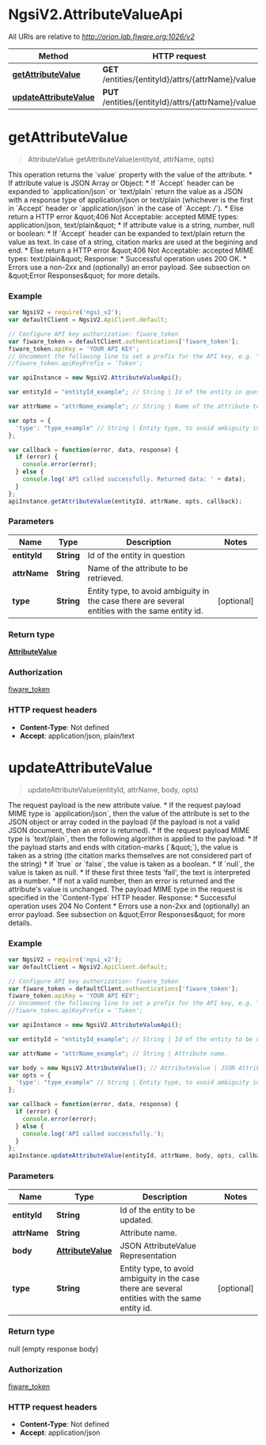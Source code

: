 # NgsiV2.AttributeValueApi

All URIs are relative to *http://orion.lab.fiware.org:1026/v2*

Method | HTTP request | Description
------------- | ------------- | -------------
[**getAttributeValue**](AttributeValueApi.md#getAttributeValue) | **GET** /entities/{entityId}/attrs/{attrName}/value | 
[**updateAttributeValue**](AttributeValueApi.md#updateAttributeValue) | **PUT** /entities/{entityId}/attrs/{attrName}/value | 


<a name="getAttributeValue"></a>
# **getAttributeValue**
> AttributeValue getAttributeValue(entityId, attrName, opts)


This operation returns the &#x60;value&#x60; property with the value of the attribute. * If attribute value is JSON Array or Object:   * If &#x60;Accept&#x60; header can be expanded to &#x60;application/json&#x60; or &#x60;text/plain&#x60; return the value as a JSON with a     response type of application/json or text/plain (whichever is the first in &#x60;Accept&#x60; header or     &#x60;application/json&#x60; in the case of &#x60;Accept: *_/_*&#x60;).   * Else return a HTTP error \&quot;406 Not Acceptable: accepted MIME types: application/json, text/plain\&quot; * If attribute value is a string, number, null or boolean:   * If &#x60;Accept&#x60; header can be expanded to text/plain return the value as text. In case of a string, citation     marks are used at the begining and end.   * Else return a HTTP error \&quot;406 Not Acceptable: accepted MIME types: text/plain\&quot; Response: * Successful operation uses 200 OK. * Errors use a non-2xx and (optionally) an error payload. See subsection on \&quot;Error Responses\&quot; for   more details.

### Example
```javascript
var NgsiV2 = require('ngsi_v2');
var defaultClient = NgsiV2.ApiClient.default;

// Configure API key authorization: fiware_token
var fiware_token = defaultClient.authentications['fiware_token'];
fiware_token.apiKey = 'YOUR API KEY';
// Uncomment the following line to set a prefix for the API key, e.g. "Token" (defaults to null)
//fiware_token.apiKeyPrefix = 'Token';

var apiInstance = new NgsiV2.AttributeValueApi();

var entityId = "entityId_example"; // String | Id of the entity in question

var attrName = "attrName_example"; // String | Name of the attribute to be retrieved.

var opts = { 
  'type': "type_example" // String | Entity type, to avoid ambiguity in the case there are several entities with the same entity id.
};

var callback = function(error, data, response) {
  if (error) {
    console.error(error);
  } else {
    console.log('API called successfully. Returned data: ' + data);
  }
};
apiInstance.getAttributeValue(entityId, attrName, opts, callback);
```

### Parameters

Name | Type | Description  | Notes
------------- | ------------- | ------------- | -------------
 **entityId** | **String**| Id of the entity in question | 
 **attrName** | **String**| Name of the attribute to be retrieved. | 
 **type** | **String**| Entity type, to avoid ambiguity in the case there are several entities with the same entity id. | [optional] 

### Return type

[**AttributeValue**](AttributeValue.md)

### Authorization

[fiware_token](../README.md#fiware_token)

### HTTP request headers

 - **Content-Type**: Not defined
 - **Accept**: application/json, plain/text

<a name="updateAttributeValue"></a>
# **updateAttributeValue**
> updateAttributeValue(entityId, attrName, body, opts)



The request payload is the new attribute value. * If the request payload MIME type is &#x60;application/json&#x60;, then the value of the attribute is set to   the JSON object or array coded in the payload (if the payload is not a valid JSON document,   then an error is returned). * If the request payload MIME type is &#x60;text/plain&#x60;, then the following algorithm is applied to the   payload:   * If the payload starts and ends with citation-marks (&#x60;\&quot;&#x60;), the value is taken as a string     (the citation marks themselves are not considered part of the string)   * If &#x60;true&#x60; or &#x60;false&#x60;, the value is taken as a boolean.   * If &#x60;null&#x60;, the value is taken as null.   * If these first three tests &#39;fail&#39;, the text is interpreted as a number.   * If not a valid number, then an error is returned and the attribute&#39;s value is unchanged. The payload MIME type in the request is specified in the &#x60;Content-Type&#x60; HTTP header. Response: * Successful operation uses 204 No Content * Errors use a non-2xx and (optionally) an error payload. See subsection on \&quot;Error Responses\&quot; for   more details.

### Example
```javascript
var NgsiV2 = require('ngsi_v2');
var defaultClient = NgsiV2.ApiClient.default;

// Configure API key authorization: fiware_token
var fiware_token = defaultClient.authentications['fiware_token'];
fiware_token.apiKey = 'YOUR API KEY';
// Uncomment the following line to set a prefix for the API key, e.g. "Token" (defaults to null)
//fiware_token.apiKeyPrefix = 'Token';

var apiInstance = new NgsiV2.AttributeValueApi();

var entityId = "entityId_example"; // String | Id of the entity to be updated.

var attrName = "attrName_example"; // String | Attribute name.

var body = new NgsiV2.AttributeValue(); // AttributeValue | JSON AttributeValue Representation
var opts = { 
  'type': "type_example" // String | Entity type, to avoid ambiguity in the case there are several entities with the same entity id.
};

var callback = function(error, data, response) {
  if (error) {
    console.error(error);
  } else {
    console.log('API called successfully.');
  }
};
apiInstance.updateAttributeValue(entityId, attrName, body, opts, callback);
```

### Parameters

Name | Type | Description  | Notes
------------- | ------------- | ------------- | -------------
 **entityId** | **String**| Id of the entity to be updated. | 
 **attrName** | **String**| Attribute name. | 
 **body** | [**AttributeValue**](AttributeValue.md)| JSON AttributeValue Representation | 
 **type** | **String**| Entity type, to avoid ambiguity in the case there are several entities with the same entity id. | [optional] 

### Return type

null (empty response body)

### Authorization

[fiware_token](../README.md#fiware_token)

### HTTP request headers

 - **Content-Type**: Not defined
 - **Accept**: application/json


